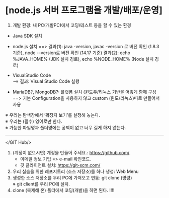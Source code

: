 # [node.js 서버 프로그램을 개발/배포/운영]

1) 개발 환경: 내 PC(개발PC)에서 코딩/테스트 등을 할 수 있는 환경
  - Java SDK 설치
  - node.js 설치
    ==> 결과(1): java -version, javac -version 로 버전 확인 (1.8.3 기준), node --version로 버전 확인 (14.17 기준)
           결과(2): echo %JAVA_HOME% (JDK 설치 경로), echo %NODE_HOME% (Node 설치 경로)
  - VisualStudio Code <br>
    ==> 결과: Visual Studio Code 실행

  - MariaDB?, MongoDB?: 플랫폼 설치 (윈도우/리눅스 기반을 어떻게 함께 구성<br>
     ==> 기본 Configuration을 사용하지 않고 custom (윈도/리눅스)따로 만들어서 사용

※ 우리는 탐색창에서 ‘확장자 보기’를 설정해 놓는다.<br>
※ 우리는 (필수) 영어로만 한다.<br>
※ 가능한 파일명과 폴더명에는 공백이 없고 너무 길게 하지 않는다.

---------------

</GIT Hub/>
1) (계정이 없으시면) 계정을 만들어 주세요.: https://github.com/
    - 이메일 정보 기입 => e-mail 확인코드.
    - 깃 클라이언트 설치: https://git-scm.com/ 
2) 우리 실습을 위한 레포지토리 (소스 저장소)를 하나 생성: Web Menu <br>
3) 생성한 소스 저장소를 우리 PC에 가져오고 연동: git clone (명령)<br>
   ※ git client를 우리 PC에 설치.<br>
4) clone (복제해 온) 폴더에서 코딩(개발)을 하면 된다. !!!!
